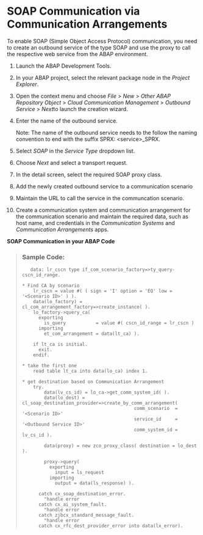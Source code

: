 <!-- loio2133e15cbf8747dbad81dff41a14e139 -->

# SOAP Communication via Communication Arrangements

To enable SOAP \(Simple Object Access Protocol\) communication, you need to create an outbound service of the type SOAP and use the proxy to call the respective web service from the ABAP environment.

1.  Launch the ABAP Development Tools.

2.  In your ABAP project, select the relevant package node in the *Project Explorer*.

3.  Open the context menu and choose *File* \> *New* \> *Other ABAP Repository Object* \> *Cloud Communication Management* \> *Outbound Service* \> *Next*to launch the creation wizard.

4.  Enter the name of the outbound service.

    Note: The name of the outbound service needs to the follow the naming convention to end with the suffix SPRX: <service\>\_SPRX.

5.  Select *SOAP* in the *Service Type* dropdown list.

6.  Choose *Next* and select a transport request.

7.  In the detail screen, select the required SOAP proxy class.

8.  Add the newly created outbound service to a communication scenario

9.  Maintain the URL to call the service in the communcation scenario.

10. Create a communication system and communication arrangement for the communication scenario and maintain the required data, such as host name, and credentials in the *Communication Systems* and *Communication Arrangements* apps.


**SOAP Communication in your ABAP Code**

> ### Sample Code:  
> ```
>    data: lr_cscn type if_com_scenario_factory=>ty_query-cscn_id_range.
> 
> * Find CA by scenario
>     lr_cscn = value #( ( sign = 'I' option = 'EQ' low = '<Scenario ID>' ) ).
>     data(lo_factory) = cl_com_arrangement_factory=>create_instance( ).
>     lo_factory->query_ca(
>       exporting
>         is_query           = value #( cscn_id_range = lr_cscn )
>       importing
>         et_com_arrangement = data(lt_ca) ).
> 
>     if lt_ca is initial.
>       exit.
>     endif.
> 
> * take the first one
>     read table lt_ca into data(lo_ca) index 1.
> 
> * get destination based on Communication Arrangement
>     try.
>         data(lv_cs_id) = lo_ca->get_comm_system_id( ).
>         data(lo_dest) = cl_soap_destination_provider=>create_by_comm_arrangement(
>                                          comm_scenario  = '<Scenario ID>'
>                                          service_id     = '<Outbound Service ID>'
>                                          comm_system_id = lv_cs_id ).
> 
>         data(proxy) = new zco_proxy_class( destination = lo_dest ).
> 
>         proxy->query(
>           exporting
>             input = ls_request
>           importing
>             output = data(ls_response) ).
> 
>       catch cx_soap_destination_error.
>         "handle error
>       catch cx_ai_system_fault.
>         "handle error
>       catch zjbcx_standard_message_fault.
>         "handle error
>       catch cx_rfc_dest_provider_error into data(lx_error).
> 
> ```

